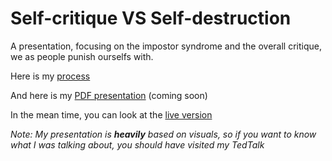# Self-critique VS Self-destruction
A presentation, focusing on the impostor syndrome and the overall critique, we as people punish ourselfs with.

Here is my [process](/process.md)

And here is my [PDF presentation](6-storytelling/AJOVT-Self-critique.pdf) (coming soon)

In the mean time, you can look at the [live version](https://www.figma.com/file/8wW6MuH6YjTThOWD2CfK0c/AJOVT---Self-critique?node-id=0%3A1&t=fH6HV0CetJSpzrkI-1)

<em>Note: My presentation is <b>heavily</b> based on visuals, so if you want to know what I was talking about, you should have visited my TedTalk</em>
